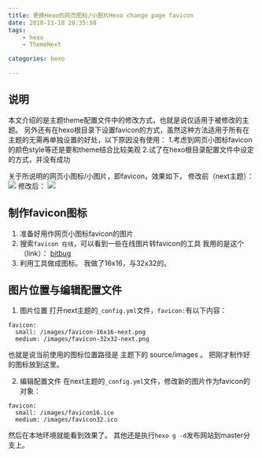 ```yaml
---
title: 更换Hexo的网页图标/小图片Hexo change page favicon
date: 2018-11-18 20:35:58
tags: 
    - hexo
    - ThemeNext

categories: hexo

---
```

## 说明
本文介绍的是主题theme配置文件中的修改方式，也就是说仅适用于被修改的主题。
另外还有在hexo根目录下设置favicon的方式，虽然这种方法适用于所有在主题的无需再单独设置的好处，以下原因没有使用：
1.考虑到网页小图标favicon的颜色style等还是要和theme结合比较美观
2.试了在hexo根目录配置文件中设定的方式，并没有成功

关于所说明的网页小图标/小图片，即favicon，效果如下，
修改前（next主题）：
![](next-icon.PNG)
修改后：
![](yu-icon.PNG)

## 制作favicon图标

1. 准备好用作网页小图标favicon的图片
2. 搜索`favicon 在线`，可以看到一些在线图片转favicon的工具
   我用的是这个（link）： [bitbug](http://www.bitbug.net/)
3. 利用工具做成图标。
   我做了16x16，与32x32的。

## 图片位置与编辑配置文件
1. 图片位置
打开next主题的`_config.yml`文件，`favicon:`有以下内容：
```
favicon:
  small: /images/favicon-16x16-next.png
  medium: /images/favicon-32x32-next.png
```
也就是说当前使用的图标位置路径是 主题下的 source/images 。
把刚才制作好的图标放到这里。

2. 编辑配置文件
在next主题的`_config.yml`文件，修改新的图片作为favicon的对象：
```
favicon:
  small: /images/favicon16.ico
  medium: /images/favicon32.ico
```

然后在本地环境就能看到效果了。
其他还是执行`hexo g -d`发布网站到master分支上。


